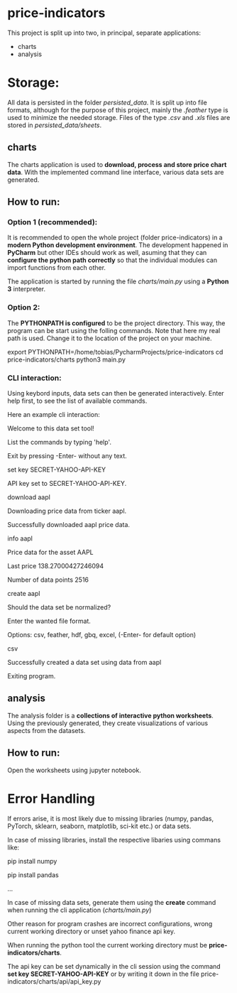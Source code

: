 # price-indicators
This project is split up into two, in principal, separate applications:
- charts
- analysis


# Storage:
All data is persisted in the folder *persisted_data*. It is split up into file formats, although for the purpose of this project, mainly the *.feather* type is used to minimize the needed storage. Files of the type *.csv* and *.xls* files are stored in *persisted_data/sheets*.

## charts
The charts application is used to **download, process and store price chart data**. With the implemented command line interface, various data sets are generated.

## How to run:
### Option 1 (recommended):
It is recommended to open the whole project (folder price-indicators) in a **modern Python development environment**. The development happened in **PyCharm** but other IDEs should work as well, asuming that they can **configure the python path correctly** so that the individual modules can import functions from each other.

The application is started by running the file *charts/main.py* using a **Python 3** interpreter. 

### Option 2:
The **PYTHONPATH is configured** to be the project directory. This way, the program can be start using the folling commands. Note that here my real path is used. Change it to the location of the project on your machine.

export PYTHONPATH=/home/tobias/PycharmProjects/price-indicators
cd price-indicators/charts
python3 main.py

### CLI interaction:
Using keybord inputs, data sets can then be generated interactively. Enter help first, to see the list of available commands.

Here an example cli interaction:

Welcome to this data set tool!

List the commands by typing 'help'.

Exit by pressing -Enter- without any text.

set key SECRET-YAHOO-API-KEY

API key set to SECRET-YAHOO-API-KEY.

download aapl

Downloading price data from ticker aapl.

Successfully downloaded aapl price data.

info aapl

Price data for the asset AAPL

Last price 138.27000427246094

Number of data points 2516

create aapl

Should the data set be normalized?

[Y(es), N(o)]: N

Enter the wanted file format.

Options: csv, feather, hdf, gbq, excel, (-Enter- for default option)

csv

Successfully created a data set using data from aapl

Exiting program.


## analysis
The analysis folder is a **collections of interactive python worksheets**. Using the previously generated, they create visualizations of various aspects from the datasets.

## How to run:
Open the worksheets using jupyter notebook. 

# Error Handling
If errors arise, it is most likely due to missing libraries (numpy, pandas, PyTorch, sklearn, seaborn, matplotlib, sci-kit etc.) or data sets.

In case of missing libraries, install the respective libaries using commans like:

pip install numpy 

pip install pandas 

...

In case of missing data sets, generate them using the **create** command when running the cli application (*charts/main.py*)

Other reason for program crashes are incorrect configurations, wrong current working directory or unset yahoo finance api key.

When running the python tool the current working directory must be **price-indicators/charts**.

The api key can be set dynamically in the cli session using the command **set key SECRET-YAHOO-API-KEY** or by writing it down in the file price-indicators/charts/api/api_key.py




